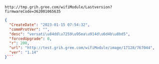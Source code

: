 `http://tmp.grih.gree.com/wifiModule/Lastversion?firmwareCode=362001065635`

```json
{
  "CreateDate": "2023-01-15 07:54:32",
  "commProtVer": "",
  "desc": "versati\u84dd\u7259\u95ea\u914d\u6d4b\u8bd5",
  "forcedUpgrade": 0,
  "r": 200,
  "url": "http://test.grih.gree.com/wifiModule/image/17128/767044",
  "ver": "1.14"
}```